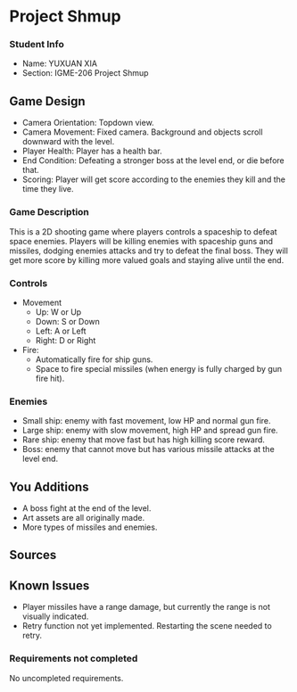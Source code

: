 # Project Shmup

### Student Info

-   Name: YUXUAN XIA
-   Section: IGME-206 Project Shmup

## Game Design

-   Camera Orientation: Topdown view.
-   Camera Movement: Fixed camera. Background and objects scroll downward with the level.
-   Player Health: Player has a health bar.
-   End Condition: Defeating a stronger boss at the level end, or die before that.
-   Scoring: Player will get score according to the enemies they kill and the time they live.

### Game Description

This is a 2D shooting game where players controls a spaceship to defeat space enemies. 
Players will be killing enemies with spaceship guns and missiles, dodging enemies attacks 
and try to defeat the final boss. They will get more score by killing more valued goals 
and staying alive until the end.

### Controls

-   Movement
    -   Up: W or Up
    -   Down: S or Down
    -   Left: A or Left
    -   Right: D or Right
-   Fire: 
    - Automatically fire for ship guns.          
    - Space to fire special missiles (when energy is fully charged by gun fire hit).

### Enemies
-   Small ship: enemy with fast movement, low HP and normal gun fire.
-   Large ship: enemy with slow movement, high HP and spread gun fire.
-   Rare ship: enemy that move fast but has high killing score reward.
-   Boss: enemy that cannot move but has various missile attacks at the level end.

## You Additions

-   A boss fight at the end of the level.
-   Art assets are all originally made.
-   More types of missiles and enemies.

## Sources


## Known Issues

-   Player missiles have a range damage, but currently the range is not visually indicated.
-   Retry function not yet implemented. Restarting the scene needed to retry.

### Requirements not completed

No uncompleted requirements.


